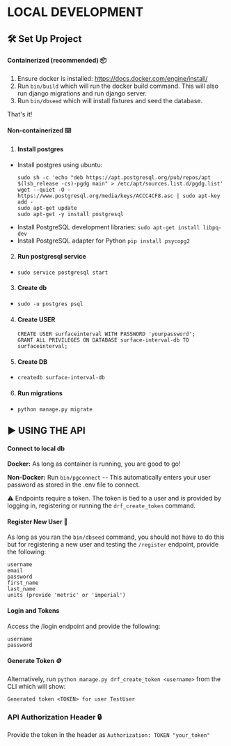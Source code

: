 
# LOCAL DEVELOPMENT

## 🛠️ Set Up Project

#### Containerized (recommended) 📦
1. Ensure docker is installed: https://docs.docker.com/engine/install/
2. Run `bin/build` which will run the docker build command. This will also run django migrations and run django server.
3. Run `bin/dbseed` which will install fixtures and seed the database.

That's it! 

#### Non-containerized ⌨️
1. #### Install postgres
- Install postgres using ubuntu:
    ```
    sudo sh -c 'echo "deb https://apt.postgresql.org/pub/repos/apt $(lsb_release -cs)-pgdg main" > /etc/apt/sources.list.d/pgdg.list'
    wget --quiet -O - https://www.postgresql.org/media/keys/ACCC4CF8.asc | sudo apt-key add -
    sudo apt-get update
    sudo apt-get -y install postgresql
    ```
- Install PostgreSQL development libraries:
`sudo apt-get install libpq-dev`
- Install PostgreSQL adapter for Python
`pip install psycopg2`

2. #### Run postgresql service
- `sudo service postgresql start`

3. #### Create db
- `sudo -u postgres psql`

4. #### Create USER
    ```
    CREATE USER surfaceinterval WITH PASSWORD 'yourpassword';
    GRANT ALL PRIVILEGES ON DATABASE surface-interval-db TO surfaceinterval;
    ```

5. #### Create DB
- `createdb surface-interval-db`

6. #### Run migrations
- `python manage.py migrate`


## ▶️ USING THE API

#### Connect to local db

<b>Docker:</b> As long as container is running, you are good to go!

<b>Non-Docker:</b> Run `bin/pgconnect` -- This automatically enters your user password as stored in the .env file to connect.

⚠️ Endpoints require a token. The token is tied to a user and is provided by logging in, registering or running the `drf_create_token` command.

#### Register New User 🪪
As long as you ran the `bin/dbseed` command, you should not have to do this but for registering a new user and testing the `/register` endpoint, provide the following:
```
username
email
password
first_name
last_name
units (provide 'metric' or 'imperial')
```

#### Login and Tokens
Access the /login endpoint and provide the following:
```
username
password
```

#### Generate Token 🪙
Alternatively, run `python manage.py drf_create_token <username>` from the CLI which will show:
```
Generated token <TOKEN> for user TestUser
```

### API Authorization Header 🔒
Provide the token in the header as `Authorization: TOKEN "your_token"`
